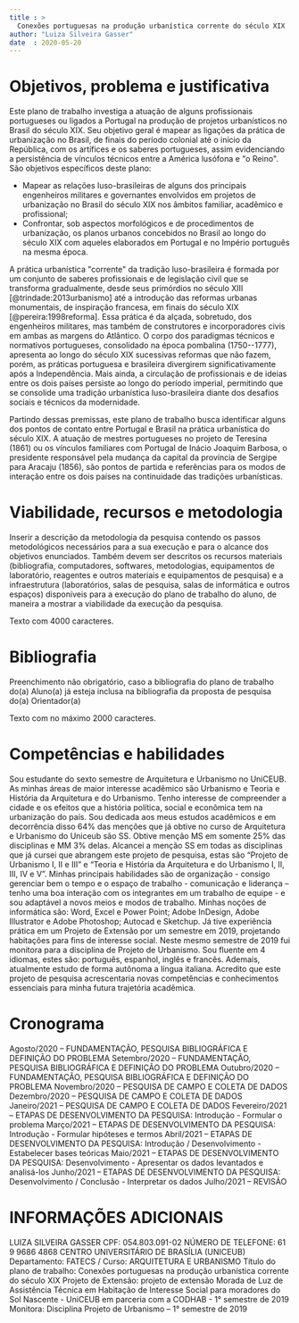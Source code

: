 ```yaml
---
title : >
  Conexões portuguesas na produção urbanística corrente do século XIX
author: "Luiza Silveira Gasser"
date  : 2020-05-20
---
```


Objetivos, problema e justificativa
===================================

Este plano de trabalho investiga a atuação de alguns profissionais
portugueses ou ligados a Portugal na produção de projetos urbanísticos
no Brasil do século XIX. Seu objetivo geral é mapear as ligações da
prática de urbanização no Brasil, de finais do período colonial até o
início da República, com os artífices e os saberes portugueses, assim
evidenciando a persistência de vínculos técnicos entre a América
lusófona e "o Reino". São objetivos específicos deste plano:

- Mapear as relações luso-brasileiras de alguns dos principais
  engenheiros militares e governantes envolvidos em projetos de
  urbanização no Brasil do século XIX nos âmbitos familiar, acadêmico
  e profissional;
- Confrontar, sob aspectos morfológicos e de procedimentos de
  urbanização, os planos urbanos concebidos no Brasil ao longo do século
  XIX com aqueles elaborados em Portugal e no Império português na mesma
  época.

A prática urbanística "corrente" da tradição luso-brasileira é formada
por um conjunto de saberes profissionais e de legislação civil que se
transforma gradualmente, desde seus primórdios no século XIII
[@trindade:2013urbanismo] até a introdução das reformas urbanas
monumentais, de inspiração francesa, em finais do século XIX
[@pereira:1998reforma]. Essa prática é da alçada, sobretudo, dos
engenheiros militares, mas também de construtores e incorporadores civis
em ambas as margens do Atlântico. O corpo dos paradigmas técnicos e
normativos portugueses, consolidado na época pombalina (1750--1777),
apresenta ao longo do século XIX sucessivas reformas que não fazem,
porém, as práticas portuguesa e brasileira divergirem significativamente
após a Independência. Mais ainda, a circulação de profissionais e de
ideias entre os dois países persiste ao longo do período imperial,
permitindo que se consolide uma tradição urbanística luso-brasileira
diante dos desafios sociais e técnicos da modernidade.

Partindo dessas premissas, este plano de trabalho busca identificar
alguns dos pontos de contato entre Portugal e Brasil na prática
urbanística do século XIX. A atuação de mestres portugueses no projeto
de Teresina (1861) ou os vínculos familiares com Portugal de Inácio
Joaquim Barbosa, o presidente responsável pela mudança da capital da
província de Sergipe para Aracaju (1856), são pontos de partida e
referências para os modos de interação entre os dois países na
continuidade das tradições urbanísticas.

Viabilidade, recursos e metodologia
===================================

Inserir a descrição da metodologia da pesquisa contendo os passos
metodológicos necessários para a sua execução e para o alcance dos
objetivos enunciados. Também devem ser descritos os recursos materiais
(bibliografia, computadores, softwares, metodologias, equipamentos de
laboratório, reagentes e outros materiais e equipamentos de pesquisa) e
a infraestrutura (laboratórios, salas de pesquisa, salas de informática
e outros espaços) disponíveis para a execução do plano de trabalho do
aluno, de maneira a mostrar a viabilidade da execução da pesquisa.

Texto com 4000 caracteres.

Bibliografia
============

Preenchimento não obrigatório, caso a bibliografia do plano de trabalho
do(a) Aluno(a) já esteja inclusa na bibliografia da proposta de pesquisa
do(a) Orientador(a)

Texto com no máximo 2000 caracteres.

Competências e habilidades
==========================

Sou estudante do sexto semestre de Arquitetura e Urbanismo no UniCEUB. 
As minhas áreas de maior interesse acadêmico são Urbanismo e Teoria e História da Arquitetura e do Urbanismo. Tenho interesse de compreender a cidade e os efeitos que a história política, social e econômica tem na urbanização do país.
Sou dedicada aos meus estudos acadêmicos e em decorrência disso 64% das menções que já obtive no curso de Arquitetura e Urbanismo do Uniceub são SS. Obtive menção MS em somente 25% das disciplinas e MM 3% delas.
Alcancei a menção SS em todas as disciplinas que já cursei que abrangem este projeto de pesquisa, estas são “Projeto de Urbanismo I, II e III” e “Teoria e História da Arquitetura e do Urbanismo I, II, III, IV e  V”. 
Minhas principais habilidades são de organização - consigo gerenciar bem o tempo e o espaço de trabalho - comunicação e liderança – tenho uma boa interação com os integrantes em um trabalho de equipe -  e sou adaptável a novos meios e modos de trabalho.
Minhas noções de informática são: Word, Excel e Power Point; Adobe InDesign, Adobe Illustrator e Adobe Photoshop; Autocad e Sketchup.
 Já tive experiência prática em um Projeto de Extensão por um semestre em 2019, projetando habitações para fins de interesse social. Neste mesmo semestre de 2019 fui monitora para a disciplina de Projeto de Urbanismo.
Sou fluente em 4 idiomas, estes são: português, espanhol, inglês e francês. Ademais, atualmente estudo de forma autônoma a língua italiana.
Acredito que este projeto de pesquisa acrescentaria novas competências e conhecimentos essenciais para minha futura trajetória acadêmica.



Cronograma
==========

Agosto/2020 – FUNDAMENTAÇÃO, PESQUISA BIBLIOGRÁFICA E DEFINIÇÃO DO PROBLEMA
Setembro/2020 – FUNDAMENTAÇÃO, PESQUISA BIBLIOGRÁFICA E DEFINIÇÃO DO PROBLEMA
Outubro/2020 – FUNDAMENTAÇÃO, PESQUISA BIBLIOGRÁFICA E DEFINIÇÃO DO PROBLEMA
Novembro/2020 – PESQUISA DE CAMPO E COLETA DE DADOS
Dezembro/2020 – PESQUISA DE CAMPO E COLETA DE DADOS
Janeiro/2021 – PESQUISA DE CAMPO E COLETA DE DADOS
Fevereiro/2021 – ETAPAS DE DESENVOLVIMENTO DA PESQUISA: Introdução - Formular o problema
Março/2021 – ETAPAS DE DESENVOLVIMENTO DA PESQUISA: Introdução - Formular hipóteses e termos
Abril/2021 – ETAPAS DE DESENVOLVIMENTO DA PESQUISA: Introdução / Desenvolvimento - Estabelecer bases teóricas
Maio/2021 – ETAPAS DE DESENVOLVIMENTO DA PESQUISA: Desenvolvimento - Apresentar os dados levantados e analisá-los
Junho/2021 – ETAPAS DE DESENVOLVIMENTO DA PESQUISA: Desenvolvimento / Conclusão - Interpretar os dados
Julho/2021 – REVISÃO


INFORMAÇÕES ADICIONAIS
======================

LUIZA SILVEIRA GASSER
CPF: 054.803.091-02
NÚMERO DE TELEFONE: 61 9 9686 4868
CENTRO UNIVERSITÁRIO DE BRASÍLIA (UNICEUB)
Departamento: FATECS / Curso: ARQUITETURA E URBANISMO
Título do plano de trabalho: Conexões portuguesas na produção urbanística corrente do século XIX
Projeto de Extensão: projeto de extensão Morada de Luz de Assistência Técnica em Habitação de Interesse Social para moradores do Sol Nascente - UniCEUB em parceria com a CODHAB - 1° semestre de 2019
Monitora: Disciplina Projeto de Urbanismo – 1° semestre de 2019

